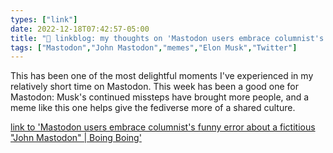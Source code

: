 ```yaml
---
types: ["link"]
date: 2022-12-18T07:42:57-05:00
title: "🔗 linkblog: my thoughts on 'Mastodon users embrace columnist's funny error about a fictitious John Mastodon | Boing Boing'"
tags: ["Mastodon","John Mastodon","memes","Elon Musk","Twitter"]
---
```

This has been one of the most delightful moments I've experienced in my relatively short time on Mastodon. This week has been a good one for Mastodon: Musk's continued missteps have brought more people, and a meme like this one helps give the fediverse more of a shared culture.  
 

[link to 'Mastodon users embrace columnist's funny error about a fictitious "John Mastodon" | Boing Boing'](https://boingboing.net/2022/12/18/mastodon-users-embrace-columnists-funny-error-about-a-fictitious-john-mastodon.html)
